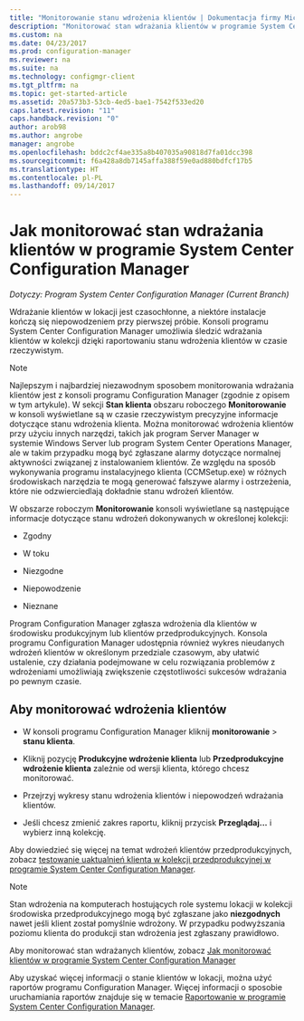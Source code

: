 ```yaml
---
title: "Monitorowanie stanu wdrożenia klientów | Dokumentacja firmy Microsoft"
description: "Monitorować stan wdrażania klientów w programie System Center Configuration Manager."
ms.custom: na
ms.date: 04/23/2017
ms.prod: configuration-manager
ms.reviewer: na
ms.suite: na
ms.technology: configmgr-client
ms.tgt_pltfrm: na
ms.topic: get-started-article
ms.assetid: 20a573b3-53cb-4ed5-bae1-7542f533ed20
caps.latest.revision: "11"
caps.handback.revision: "0"
author: arob98
ms.author: angrobe
manager: angrobe
ms.openlocfilehash: bddc2cf4ae335a8b407035a90818d7fa01dcc398
ms.sourcegitcommit: f6a428a8db7145affa388f59e0ad880bdfcf17b5
ms.translationtype: HT
ms.contentlocale: pl-PL
ms.lasthandoff: 09/14/2017
---
```

# <a name="how-to-monitor-client-deployment-status-in-system-center-configuration-manager"></a>Jak monitorować stan wdrażania klientów w programie System Center Configuration Manager

*Dotyczy: Program System Center Configuration Manager (Current Branch)*

Wdrażanie klientów w lokacji jest czasochłonne, a niektóre instalacje kończą się niepowodzeniem przy pierwszej próbie. Konsoli programu System Center Configuration Manager umożliwia śledzić wdrażania klientów w kolekcji dzięki raportowaniu stanu wdrożenia klientów w czasie rzeczywistym.  

> [!NOTE]  
>  Najlepszym i najbardziej niezawodnym sposobem monitorowania wdrażania klientów jest z konsoli programu Configuration Manager (zgodnie z opisem w tym artykule). W sekcji **Stan klienta** obszaru roboczego **Monitorowanie** w konsoli wyświetlane są w czasie rzeczywistym precyzyjne informacje dotyczące stanu wdrożenia klienta. Można monitorować wdrożenia klientów przy użyciu innych narzędzi, takich jak program Server Manager w systemie Windows Server lub program System Center Operations Manager, ale w takim przypadku mogą być zgłaszane alarmy dotyczące normalnej aktywności związanej z instalowaniem klientów. Ze względu na sposób wykonywania programu instalacyjnego klienta (CCMSetup.exe) w różnych środowiskach narzędzia te mogą generować fałszywe alarmy i ostrzeżenia, które nie odzwierciedlają dokładnie stanu wdrożeń klientów.  

 W obszarze roboczym **Monitorowanie** konsoli wyświetlane są następujące informacje dotyczące stanu wdrożeń dokonywanych w określonej kolekcji:  

-   Zgodny  

-   W toku  

-   Niezgodne  

-   Niepowodzenie  

-   Nieznane  

 Program Configuration Manager zgłasza wdrożenia dla klientów w środowisku produkcyjnym lub klientów przedprodukcyjnych. Konsola programu Configuration Manager udostępnia również wykres nieudanych wdrożeń klientów w określonym przedziale czasowym, aby ułatwić ustalenie, czy działania podejmowane w celu rozwiązania problemów z wdrożeniami umożliwiają zwiększenie częstotliwości sukcesów wdrażania po pewnym czasie.  

## <a name="to-monitor-client-deployments"></a>Aby monitorować wdrożenia klientów  

-   W konsoli programu Configuration Manager kliknij **monitorowanie** > **stanu klienta**.  

-   Kliknij pozycję **Produkcyjne wdrożenie klienta** lub **Przedprodukcyjne wdrożenie klienta** zależnie od wersji klienta, którego chcesz monitorować.  

-   Przejrzyj wykresy stanu wdrożenia klientów i niepowodzeń wdrażania klientów.  

-   Jeśli chcesz zmienić zakres raportu, kliknij przycisk **Przeglądaj...**  i wybierz inną kolekcję.  

 Aby dowiedzieć się więcej na temat wdrożeń klientów przedprodukcyjnych, zobacz [testowanie uaktualnień klienta w kolekcji przedprodukcyjnej w programie System Center Configuration Manager](../../../core/clients/manage/upgrade/test-client-upgrades.md).

 > [!NOTE]
 > Stan wdrożenia na komputerach hostujących role systemu lokacji w kolekcji środowiska przedprodukcyjnego mogą być zgłaszane jako **niezgodnych** nawet jeśli klient został pomyślnie wdrożony. W przypadku podwyższania poziomu klienta do produkcji stan wdrożenia jest zgłaszany prawidłowo.   

 Aby monitorować stan wdrażanych klientów, zobacz [Jak monitorować klientów w programie System Center Configuration Manager](../../../core/clients/manage/monitor-clients.md)  

 Aby uzyskać więcej informacji o stanie klientów w lokacji, można użyć raportów programu Configuration Manager. Więcej informacji o sposobie uruchamiania raportów znajduje się w temacie [Raportowanie w programie System Center Configuration Manager](../../../core/servers/manage/reporting.md).  
